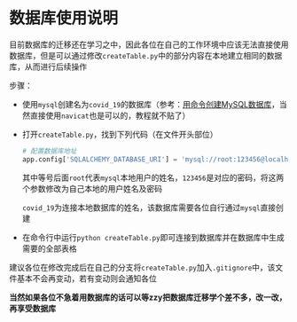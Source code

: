 # 数据库使用说明

目前数据库的迁移还在学习之中，因此各位在自己的工作环境中应该无法直接使用数据库，但是可以通过修改`createTable.py`中的部分内容在本地建立相同的数据库，从而进行后续操作

步骤：

* 使用`mysql`创建名为`covid_19`的数据库（参考：[用命令创建MySQL数据库](https://www.cnblogs.com/jiangxiaobo/p/7089345.html)，当然直接使用`navicat`也是可以的，教程就不贴了）

* 打开`createTable.py`，找到下列代码（在文件开头部位）

  ```python
  # 配置数据库地址
  app.config['SQLALCHEMY_DATABASE_URI'] = 'mysql://root:123456@localhost:3306/covid_19'
  ```

  其中等号后面`root`代表`mysql`本地用户的姓名，`123456`是对应的密码，将这两个参数修改为自己本地的用户姓名及密码

  `covid_19`为连接本地数据库的姓名，该数据库需要各位自行通过`mysql`直接创建

* 在命令行中运行`python createTable.py`即可连接到数据库并在数据库中生成需要的全部表格

建议各位在修改完成后在自己的分支将`createTable.py`加入`.gitignore`中，该文件基本不会再变动，若有变动则会通知各位

**当然如果各位不急着用数据库的话可以等zzy把数据库迁移学个差不多，改一改，再享受数据库**